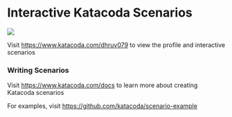 # Interactive Katacoda Scenarios

[![](http://shields.katacoda.com/katacoda/dhruv079/count.svg)](https://www.katacoda.com/dhruv079 "Get your profile on Katacoda.com")

Visit https://www.katacoda.com/dhruv079 to view the profile and interactive scenarios

### Writing Scenarios
Visit https://www.katacoda.com/docs to learn more about creating Katacoda scenarios

For examples, visit https://github.com/katacoda/scenario-example
